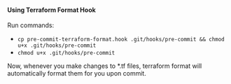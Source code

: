#### Using Terraform Format Hook
Run commands:
- `cp pre-commit-terraform-format.hook .git/hooks/pre-commit && chmod u+x .git/hooks/pre-commit`
- `chmod u+x .git/hooks/pre-commit`

Now, whenever you make changes to \*.tf files, terraform format will automatically format them for you upon commit.